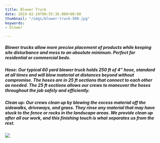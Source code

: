 ```yaml
---
title: Blower Truck
date: 2019-02-24T00:55:36.000+00:00
thumbnail: "/imgs/blower-truck-500.jpg"
keywords:
- blower

---
```

##### **Blower trucks** allow more precise placement of products while keeping site disturbance and mess to an absolute minimum. Perfect for residential or commercial beds.

##### **Hose:** Our typical 60 yard blower truck holds 250 ft of 4” hose, standard at all times and will blow material at distances beyond without compromise. The hoses are in 25 ft sections that connect to each other as needed. The 25 ft sections allows our crews to maneuver the hoses throughout the job safely and efficiently.

##### **Clean up:** Our crews clean up by blowing the excess material off the sidewalks, driveways, and grass. They rinse any material that may have stuck to the fence or rocks in the landscape areas. We provide clean up after all our work, and this finishing touch is what separates us from the rest. 

### ![](/imgs/colorful-trucks-800.jpg)
